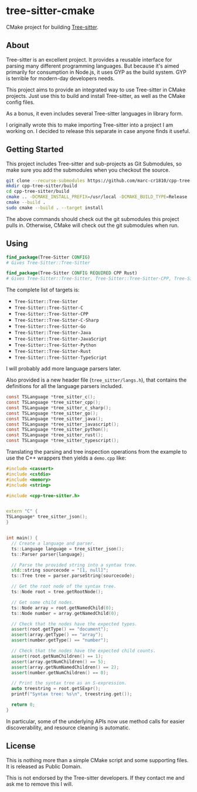 # tree-sitter-cmake

CMake project for building [Tree-sitter](http://tree-sitter.github.io/tree-sitter/).

## About

Tree-sitter is an excellent project. It provides a reusable interface for parsing many different programming languages.
But because it's aimed primarily for consumption in Node.js, it uses GYP as the build system.
GYP is terrible for modern-day developers needs.

This project aims to provide an integrated way to use Tree-sitter in CMake projects.
Just use this to build and install Tree-sitter, as well as the CMake config files.

As a bonus, it even includes several Tree-sitter languages in library form.

I originally wrote this to make importing Tree-sitter into a project I am
working on. I decided to release this separate in case anyone finds it useful.

## Getting Started

This project includes Tree-sitter and sub-projects as Git Submodules, so make
sure you add the submodules when you checkout the source.

```bash
git clone --recurse-submodules https://github.com/marc-cr1810/cpp-tree-sitter
mkdir cpp-tree-sitter/build
cd cpp-tree-sitter/build
cmake .. -DCMAKE_INSTALL_PREFIX=/usr/local -DCMAKE_BUILD_TYPE=Release ..
cmake --build .
sudo cmake --build . --target install
```

The above commands should check out the git submodules this project pulls in.
Otherwise, CMake will check out the git submodules when run.

## Using

```cmake
find_package(Tree-Sitter CONFIG)
# Gives Tree-Sitter::Tree-Sitter

find_package(Tree-Sitter CONFIG REQUIRED CPP Rust)
# Gives Tree-Sitter::Tree-Sitter, Tree-Sitter::Tree-Sitter-CPP, Tree-Sitter::Tree-Sitter-Rust
```

The complete list of targets is:

* `Tree-Sitter::Tree-Sitter`
* `Tree-Sitter::Tree-Sitter-C`
* `Tree-Sitter::Tree-Sitter-CPP`
* `Tree-Sitter::Tree-Sitter-C-Sharp`
* `Tree-Sitter::Tree-Sitter-Go`
* `Tree-Sitter::Tree-Sitter-Java`
* `Tree-Sitter::Tree-Sitter-JavaScript`
* `Tree-Sitter::Tree-Sitter-Python`
* `Tree-Sitter::Tree-Sitter-Rust`
* `Tree-Sitter::Tree-Sitter-TypeScript`

I will probably add more language parsers later.

Also provided is a new header file (`tree_sitter/langs.h`), that contains the
definitions for all the language parsers included.

```c
const TSLanguage *tree_sitter_c();
const TSLanguage *tree_sitter_cpp();
const TSLanguage *tree_sitter_c_sharp();
const TSLanguage *tree_sitter_go();
const TSLanguage *tree_sitter_java();
const TSLanguage *tree_sitter_javascript();
const TSLanguage *tree_sitter_python();
const TSLanguage *tree_sitter_rust();
const TSLanguage *tree_sitter_typescript();
```

Translating the parsing and tree inspection operations from the example to
use the C++ wrappers then yields a `demo.cpp` like:

```cpp
#include <cassert>
#include <cstdio>
#include <memory>
#include <string>

#include <cpp-tree-sitter.h>


extern "C" {
TSLanguage* tree_sitter_json();
}


int main() {
  // Create a language and parser.
  ts::Language language = tree_sitter_json();
  ts::Parser parser{language};

  // Parse the provided string into a syntax tree.
  std::string sourcecode = "[1, null]";
  ts::Tree tree = parser.parseString(sourcecode);

  // Get the root node of the syntax tree. 
  ts::Node root = tree.getRootNode();

  // Get some child nodes.
  ts::Node array = root.getNamedChild(0);
  ts::Node number = array.getNamedChild(0);

  // Check that the nodes have the expected types.
  assert(root.getType() == "document");
  assert(array.getType() == "array");
  assert(number.getType() == "number");

  // Check that the nodes have the expected child counts.
  assert(root.getNumChildren() == 1);
  assert(array.getNumChildren() == 5);
  assert(array.getNumNamedChildren() == 2);
  assert(number.getNumChildren() == 0);

  // Print the syntax tree as an S-expression.
  auto treestring = root.getSExpr();
  printf("Syntax tree: %s\n", treestring.get());

  return 0;
}
```

In particular, some of the underlying APIs now use method calls for
easier discoverability, and resource cleaning is automatic.

## License

This is nothing more than a simple CMake script and some supporting files.
It is released as Public Domain.

This is not endorsed by the Tree-sitter developers. If they contact me and ask
me to remove this I will.
